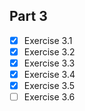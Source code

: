 ## Part 3

- [x] Exercise 3.1
- [x] Exercise 3.2
- [x] Exercise 3.3
- [x] Exercise 3.4
- [x] Exercise 3.5
- [ ] Exercise 3.6